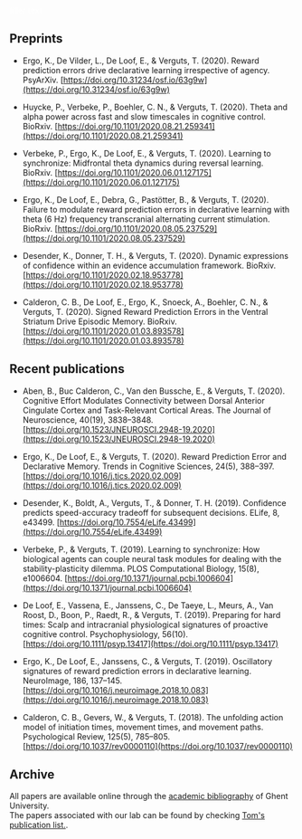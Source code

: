 <font color='white'>filler text</font>

## Preprints
- Ergo, K., De Vilder, L., De Loof, E., & Verguts, T. (2020). Reward prediction errors drive declarative learning irrespective of agency. PsyArXiv. [https://doi.org/10.31234/osf.io/63g9w](https://doi.org/10.31234/osf.io/63g9w)

- Huycke, P., Verbeke, P., Boehler, C. N., & Verguts, T. (2020). Theta and alpha power across fast and slow timescales in cognitive control. BioRxiv. [https://doi.org/10.1101/2020.08.21.259341](https://doi.org/10.1101/2020.08.21.259341)

- Verbeke, P., Ergo, K., De Loof, E., & Verguts, T. (2020). Learning to synchronize: Midfrontal theta dynamics during reversal learning. BioRxiv. [https://doi.org/10.1101/2020.06.01.127175](https://doi.org/10.1101/2020.06.01.127175)

- Ergo, K., De Loof, E., Debra, G., Pastötter, B., & Verguts, T. (2020). Failure to modulate reward prediction errors in declarative learning with theta (6 Hz) frequency transcranial alternating current stimulation. BioRxiv. [https://doi.org/10.1101/2020.08.05.237529](https://doi.org/10.1101/2020.08.05.237529)

- Desender, K., Donner, T. H., & Verguts, T. (2020). Dynamic expressions of confidence within an evidence accumulation framework. BioRxiv. [https://doi.org/10.1101/2020.02.18.953778](https://doi.org/10.1101/2020.02.18.953778)
    
- Calderon, C. B., De Loof, E., Ergo, K., Snoeck, A., Boehler, C. N., & Verguts, T. (2020). Signed Reward Prediction Errors in the Ventral Striatum Drive Episodic Memory. BioRxiv. [https://doi.org/10.1101/2020.01.03.893578](https://doi.org/10.1101/2020.01.03.893578)

## Recent publications
- Aben, B., Buc Calderon, C., Van den Bussche, E., & Verguts, T. (2020). Cognitive Effort Modulates Connectivity between Dorsal Anterior Cingulate Cortex and Task-Relevant Cortical Areas. The Journal of Neuroscience, 40(19), 3838–3848. [https://doi.org/10.1523/JNEUROSCI.2948-19.2020](https://doi.org/10.1523/JNEUROSCI.2948-19.2020)

- Ergo, K., De Loof, E., & Verguts, T. (2020). Reward Prediction Error and Declarative Memory. Trends in Cognitive Sciences, 24(5), 388–397. [https://doi.org/10.1016/j.tics.2020.02.009](https://doi.org/10.1016/j.tics.2020.02.009)

- Desender, K., Boldt, A., Verguts, T., & Donner, T. H. (2019). Confidence predicts speed-accuracy tradeoff for subsequent decisions. ELife, 8, e43499. [https://doi.org/10.7554/eLife.43499](https://doi.org/10.7554/eLife.43499)

- Verbeke, P., & Verguts, T. (2019). Learning to synchronize: How biological agents can couple neural task modules for dealing with the stability-plasticity dilemma. PLOS Computational Biology, 15(8), e1006604. [https://doi.org/10.1371/journal.pcbi.1006604](https://doi.org/10.1371/journal.pcbi.1006604)

- De Loof, E., Vassena, E., Janssens, C., De Taeye, L., Meurs, A., Van Roost, D., Boon, P., Raedt, R., & Verguts, T. (2019). Preparing for hard times: Scalp and intracranial physiological signatures of proactive cognitive control. Psychophysiology, 56(10). [https://doi.org/10.1111/psyp.13417](https://doi.org/10.1111/psyp.13417)

- Ergo, K., De Loof, E., Janssens, C., & Verguts, T. (2019). Oscillatory signatures of reward prediction errors in declarative learning. NeuroImage, 186, 137–145. [https://doi.org/10.1016/j.neuroimage.2018.10.083](https://doi.org/10.1016/j.neuroimage.2018.10.083)

- Calderon, C. B., Gevers, W., & Verguts, T. (2018). The unfolding action model of initiation times, movement times, and movement paths. Psychological Review, 125(5), 785–805. [https://doi.org/10.1037/rev0000110](https://doi.org/10.1037/rev0000110)


## Archive

All papers are available online through the [academic bibliography](https://biblio.ugent.be/) of Ghent University.   
The papers associated with our lab can be found by checking <a href="publications_overview.html">Tom's publication list.</a>.

